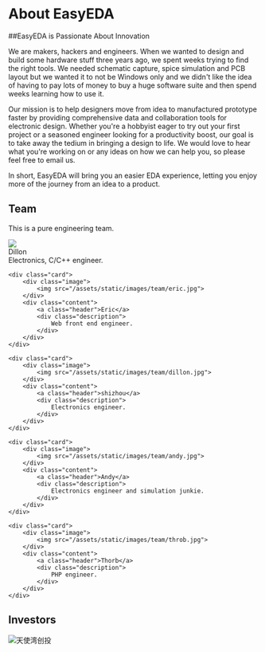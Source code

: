 
# About EasyEDA

##EasyEDA is Passionate About Innovation

We are makers, hackers and engineers. When we wanted to design and build some hardware stuff three years ago, we spent weeks trying to find the right tools. We needed schematic capture, spice simulation and PCB layout but we wanted it to not be Windows only and we didn't like the idea of having to pay lots of money to buy a huge software suite and then spend weeks learning how to use it.

Our mission is to help designers move from idea to manufactured prototype faster by providing comprehensive data and collaboration tools for electronic design. Whether you're a hobbyist eager to try out your first project or a seasoned engineer looking for a productivity boost, our goal is to take away the tedium in bringing a design to life. We would love to hear what you're working on or any ideas on how we can help you, so please feel free to email us.

In short, EasyEDA will bring you an easier EDA experience, letting you enjoy more of the journey from an idea to a product.

<a name="team"></a>

## Team

This is a pure engineering team.

<div class="ui cards">
	<div class="card">
		<div class="image">
			<img src="/assets/static/images/team/dillon.jpg">
		</div>
		<div class="content">
			<a class="header">Dillon</a>
			<div class="description">
				Electronics, C/C++ engineer.
			</div>
		</div>
	</div>

	<div class="card">
		<div class="image">
			<img src="/assets/static/images/team/eric.jpg">
		</div>
		<div class="content">
			<a class="header">Eric</a>
			<div class="description">
				Web front end engineer.
			</div>
		</div>
	</div>

	<div class="card">
		<div class="image">
			<img src="/assets/static/images/team/dillon.jpg">
		</div>
		<div class="content">
			<a class="header">shizhou</a>
			<div class="description">
				Electronics engineer.
			</div>
		</div>
	</div>

	<div class="card">
		<div class="image">
			<img src="/assets/static/images/team/andy.jpg">
		</div>
		<div class="content">
			<a class="header">Andy</a>
			<div class="description">
				Electronics engineer and simulation junkie.
			</div>
		</div>
	</div>

	<div class="card">
		<div class="image">
			<img src="/assets/static/images/team/throb.jpg">
		</div>
		<div class="content">
			<a class="header">Thorb</a>
			<div class="description">
				PHP engineer.
			</div>
		</div>
	</div>
</div>


## Investors
![天使湾创投](/assets/static/images/tisiwi-logo.png)
